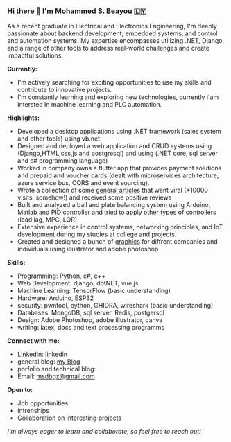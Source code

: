 ### Hi there 👋 I'm Mohammed S. Beayou 🇱🇾 

<!--
**mbeayou/mbeayou** is a ✨ _special_ ✨ repository because its `README.md` (this file) appears on your GitHub profile.

Here are some ideas to get you started:

- 🔭 I’m currently working on ...
- 🌱 I’m currently learning ...
- 👯 I’m looking to collaborate on ...
- 🤔 I’m looking for help with ...
- 💬 Ask me about ...
- 📫 How to reach me: ...
- 😄 Pronouns: ...
- ⚡ Fun fact: ...
-->

As a recent graduate in Electrical and Electronics Engineering, I'm deeply passionate about backend development, embedded systems, and control and automation systems. My expertise encompasses utilizing .NET, Django, and a range of other tools to address real-world challenges and create impactful solutions.

**Currently:**
  * I'm actively searching for exciting opportunities to use my skills and contribute to innovative projects.
  * I'm constantly learning and exploring new technologies, currently i'am intersted in machine learning and PLC automation.
    
**Highlights:**

* Developed a desktop applications using .NET framework (sales system and other tools) using vb.net.
* Designed and deployed a web application and CRUD systems using (Django,HTML,css,js and postgresql) and using (.NET core, sql server and c# programming language)
* Worked in company owns a flutter app that provides payment solutions and prepaid and voucher cards (dealt with microservices architecture, azure service bus, CQRS and event sourcing).
* Wrote a collection of some [general articles](https://m-beayou.netlify.app/posts/the-knight-and-the-sword-of-time) that went viral (+10000 visits, somehow!) and received some positive reviews
* Built and analyzed a ball and plate balancing system using Arduino, Matlab and PID controller and tried to apply other types of controllers (lead lag, MPC, LQR)
* Extensive experience in control systems, networking principles, and IoT development during my studies at college and projects.
* Created and designed a bunch of [graphics](https://www.behance.net/medobaayou) for diffrent companies and individuals using illustrator and adobe photoshop 

**Skills:**

* Programming: Python, c#, c++
* Web Development: django, dotNET, vue.js
* Machine Learning: TensorFlow (basic understanding)
* Hardware: Arduino, ESP32
* security: pwntool, python, GHIDRA, wireshark (basic understanding)
* Databases: MongoDB, sql server, Redis, postgersql
* Design: Adobe Photoshop, adobe illustrator, canva
* writing: latex, docs and text processing programms

**Connect with me:**

* LinkedIn: [linkedin](https://www.linkedin.com/in/mohammed-s-baayou/)
* general blog: [my Blog](https://m-beayou.netlify.app/)
* porfolio and technical blog:
* Email: msdbgx@gmail.com


**Open to:**

* Job opportunities
* intrenships
* Collaboration on interesting projects


*I'm always eager to learn and collaborate, so feel free to reach out!*
